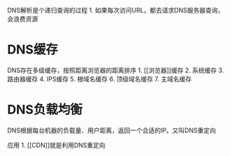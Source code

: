 DNS解析是个递归查询的过程
	1. 如果每次访问URL，都去请求DNS服务器查询，会浪费资源 
# DNS缓存
DNS存在多级缓存，按照距离浏览器的距离排序
	1. [[浏览器]]缓存
	2. 系统缓存
	3. 路由器缓存
	4. IPS缓存
	5. 根域名缓存
	6. 顶级域名缓存
	7. 主域名缓存
# DNS负载均衡
DNS根据每台机器的负载量、用户距离，返回一个合适的IP。又叫DNS重定向

应用
	1. [[CDN]]就是利用DNS重定向